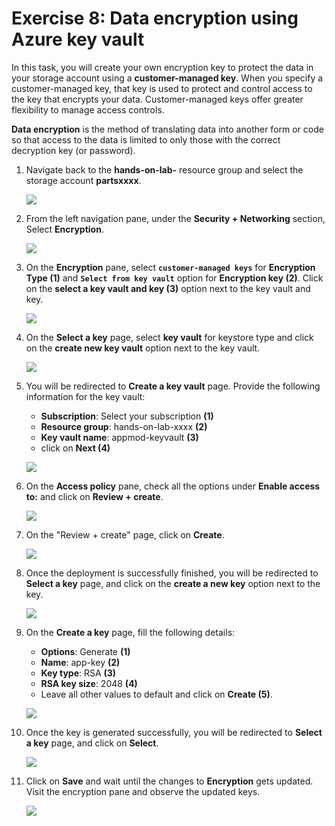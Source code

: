 # Exercise 8: Data encryption using Azure key vault

In this task, you will create your own encryption key to protect the data in your storage account using a **customer-managed key**. When you specify a customer-managed key, that key is used to protect and control access to the key that encrypts your data. Customer-managed keys offer greater flexibility to manage access controls. 

**Data encryption** is the method of translating data into another form or code so that access to the data is limited to only those with the correct decryption key (or password). 


1. Navigate back to the **hands-on-lab-** resource group and select the storage account **partsxxxx**.

   ![](media/lab8_01.png)
   
2. From the left navigation pane, under the **Security + Networking** section, Select **Encryption**.

   ![](media/lab8_02.png)
   
3. On the **Encryption** pane, select **`customer-managed keys`** for **Encryption Type (1)** and **`Select from key vault`** option for **Encryption key (2)**. Click on the **select a key vault and key (3)** option next to the key vault and key.

   ![](media/lab8_03.png)
   
4. On the **Select a key** page, select **key vault** for keystore type and click on the **create new key vault** option next to the key vault.

   ![](media/ex5-task4-03.png)
   
5. You will be redirected to **Create a key vault** page. Provide the following information for the key vault:

   - **Subscription**: Select your subscription **(1)**
   - **Resource group**: hands-on-lab-xxxx **(2)**
   - **Key vault name**: appmod-keyvault **(3)**
   - click on **Next (4)**
  
    ![](media/lab8_04.png)
  
6. On the **Access policy** pane, check all the options under **Enable access to:** and click on **Review + create**.

   ![](media/lab8_05.png)
   
7. On the "Review + create" page, click on **Create**.

   ![](media/lab8_06.png)
  
7. Once the deployment is successfully finished, you will be redirected to **Select a key** page, and click on the **create a new key** option next to the key.

   ![](media/lab8_07.png)
  
8. On the **Create a key** page, fill the following details:

   - **Options**: Generate **(1)**
   - **Name**: app-key **(2)**
   - **Key type**: RSA **(3)**
   - **RSA key size**: 2048 **(4)**
   - Leave all other values to default and click on **Create (5)**.

    ![](media/lab8_08.png)
  
9. Once the key is generated successfully, you will be redirected to **Select a key** page, and click on **Select**.

   ![](media/lab8_09.png)
   
10. Click on **Save** and wait until the changes to **Encryption** gets updated. Visit the encryption pane and observe the updated keys.

    ![](media/lab8_10.png)
   

